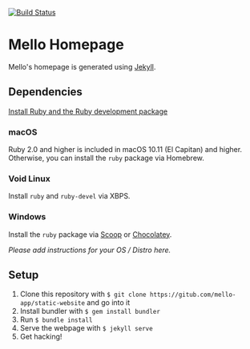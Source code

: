 [![Build Status](https://travis-ci.com/Mello-App/static-website.svg?branch=master)](https://travis-ci.com/Mello-App/static-website)

# Mello Homepage
Mello's homepage is generated using [Jekyll](https://jekyllrb.com).

## Dependencies
[Install Ruby and the Ruby development package](https://www.ruby-lang.org/en/documentation/installation/)

### macOS
Ruby 2.0 and higher is included in macOS 10.11 (El Capitan) and higher. Otherwise, you can install the `ruby` package via Homebrew.

### Void Linux
Install `ruby` and `ruby-devel` via XBPS.

### Windows
Install the `ruby` package via [Scoop](https://github.com/ScoopInstaller/Main/blob/master/bucket/ruby.json) or [Chocolatey](https://chocolatey.org/packages/ruby).

*Please add instructions for your OS / Distro here.*

## Setup
1. Clone this repository with `$ git clone https://gitub.com/mello-app/static-website` and go into it
2. Install bundler with `$ gem install bundler`
3. Run `$ bundle install`
4. Serve the webpage with `$ jekyll serve`
5. Get hacking!

